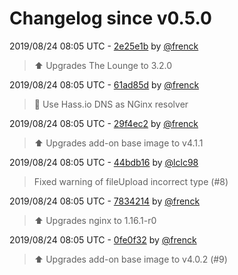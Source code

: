 # Changelog since v0.5.0

2019/08/24 08:05 UTC - [2e25e1b](https://github.com/hassio-addons/addon-thelounge/commit/2e25e1bebfb567b745a5a632808f54cd30c51b66) by [@frenck](https://github.com/frenck)
> :arrow_up: Upgrades The Lounge to 3.2.0 

2019/08/24 08:05 UTC - [61ad85d](https://github.com/hassio-addons/addon-thelounge/commit/61ad85d86b4df7eaf5eb5feee81d3681b4536e2e) by [@frenck](https://github.com/frenck)
> :hammer: Use Hass.io DNS as NGinx resolver 

2019/08/24 08:05 UTC - [29f4ec2](https://github.com/hassio-addons/addon-thelounge/commit/29f4ec2e078f82725ed08cc79eb73d1f3e9b0862) by [@frenck](https://github.com/frenck)
> :arrow_up: Upgrades add-on base image to v4.1.1 

2019/08/24 08:05 UTC - [44bdb16](https://github.com/hassio-addons/addon-thelounge/commit/44bdb16ba27a1122a53be5b096241c77e0ccd6ac) by [@lclc98](https://github.com/lclc98)
> Fixed warning of fileUpload incorrect type (#8) 

2019/08/24 08:05 UTC - [7834214](https://github.com/hassio-addons/addon-thelounge/commit/78342148ab85abdade3cdf9f3f5c96c254547ef1) by [@frenck](https://github.com/frenck)
> :arrow_up: Upgrades nginx to 1.16.1-r0 

2019/08/24 08:05 UTC - [0fe0f32](https://github.com/hassio-addons/addon-thelounge/commit/0fe0f320257a4c6ce0154851499243bb7241ef03) by [@frenck](https://github.com/frenck)
> :arrow_up: Upgrades add-on base image to v4.0.2 (#9) 

